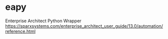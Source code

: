 # eapy
Enterprise Architect Python Wrapper
https://sparxsystems.com/enterprise_architect_user_guide/13.0/automation/reference.html
